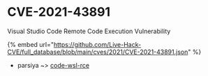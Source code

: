 # CVE-2021-43891

Visual Studio Code Remote Code Execution Vulnerability

{% embed url="https://github.com/Live-Hack-CVE/full_database/blob/main/cves/2021/CVE-2021-43891.json" %}


* parsiya ~> [code-wsl-rce](https://zeste.alice-snow.ru/2021/database/cve-2021-43891/code-wsl-rce-parsiya)
